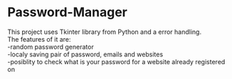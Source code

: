 # Password-Manager
This project uses Tkinter library from Python and a error handling.  
The features of it are:  
-random password generator  
-localy saving pair of password, emails and websites  
-posiblity to check what is your password for a website already registered on  
